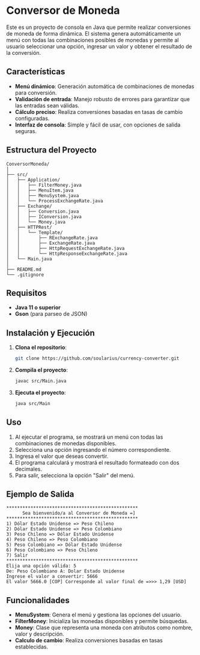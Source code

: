 # Conversor de Moneda

Este es un proyecto de consola en Java que permite realizar conversiones de moneda de forma dinámica. El sistema genera automáticamente un menú con todas las combinaciones posibles de monedas y permite al usuario seleccionar una opción, ingresar un valor y obtener el resultado de la conversión.

## Características
- **Menú dinámico**: Generación automática de combinaciones de monedas para conversión.
- **Validación de entrada**: Manejo robusto de errores para garantizar que las entradas sean válidas.
- **Cálculo preciso**: Realiza conversiones basadas en tasas de cambio configuradas.
- **Interfaz de consola**: Simple y fácil de usar, con opciones de salida seguras.

## Estructura del Proyecto
```
ConversorMoneda/
│
├── src/
│   ├── Application/
│   │   ├── FilterMoney.java
│   │   ├── MenuItem.java
│   │   ├── MenuSystem.java
│   │   └── ProcessExchangeRate.java
│   ├── Exchange/
│   │   ├── Conversion.java
│   │   ├── IConversion.java
│   │   └── Money.java
│   ├── HTTPRest/
│   │   └── Template/
│   │       ├── RExchangeRate.java
│   │       ├── ExchangeRate.java
│   │       ├── HttpRequestExchangeRate.java
│   │       └── HttpResponseExchangeRate.java
│   └── Main.java
│
├── README.md
└── .gitignore
```

## Requisitos
- **Java 11 o superior**
- **Gson** (para parseo de JSON)

## Instalación y Ejecución
1. **Clona el repositorio**:
   ```bash
   git clone https://github.com/soularius/currency-converter.git
   ```
2. **Compila el proyecto**:
   ```bash
   javac src/Main.java
   ```
3. **Ejecuta el proyecto**:
   ```bash
   java src/Main
   ```

## Uso
1. Al ejecutar el programa, se mostrará un menú con todas las combinaciones de monedas disponibles.
2. Selecciona una opción ingresando el número correspondiente.
3. Ingresa el valor que deseas convertir.
4. El programa calculará y mostrará el resultado formateado con dos decimales.
5. Para salir, selecciona la opción "Salir" del menú.

## Ejemplo de Salida
```
*************************************************
      Sea bienvenido/a al Conversor de Moneda =]
*************************************************
1) Dólar Estado Unidense => Peso Chileno
2) Dólar Estado Unidense => Peso Colombiano
3) Peso Chileno => Dólar Estado Unidense
4) Peso Chileno => Peso Colombiano
5) Peso Colombiano => Dólar Estado Unidense
6) Peso Colombiano => Peso Chileno
7) Salir
*************************************************
Elija una opción válida: 5
De: Peso Colombiano A: Dolar Estado Unidense
Ingrese el valor a convertir: 5666
El valor 5666.0 [COP] Corresponde al valor final de =>>> 1,29 [USD]
```

## Funcionalidades
- **MenuSystem**: Genera el menú y gestiona las opciones del usuario.
- **FilterMoney**: Inicializa las monedas disponibles y permite búsquedas.
- **Money**: Clase que representa una moneda con atributos como nombre, valor y descripción.
- **Calculo de cambio**: Realiza conversiones basadas en tasas establecidas.